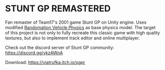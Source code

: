 # STUNT GP REMASTERED
Fan remaster of Team17's 2001 game Stunt GP on Unity engine. Uses modified [Randomation Vehicle Physics](https://github.com/JustInvoke/Randomation-Vehicle-Physics) as base physics model. The target of this project is not only to fully recreate this classic game with high quality textures, but also to implement track editor and online multiplayer.

Check out the discord server of Stunt GP community: https://discord.gg/ykzAWnA

Download: https://viatrufka.itch.io/sgpr
